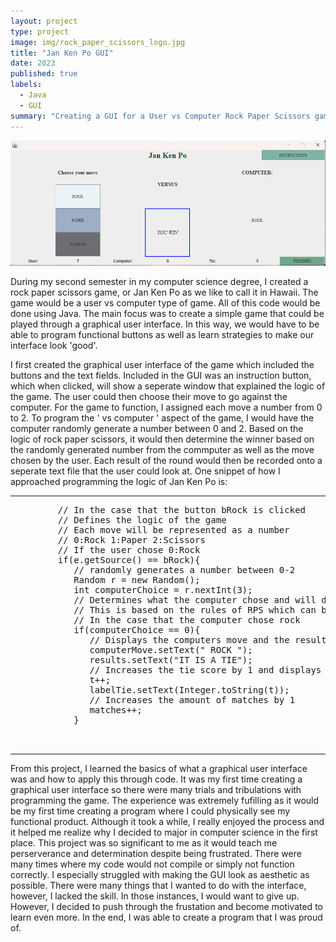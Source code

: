 ```yaml
---
layout: project
type: project
image: img/rock_paper_scissors_logo.jpg
title: "Jan Ken Po GUI"
date: 2023
published: true
labels:
  - Java
  - GUI
summary: "Creating a GUI for a User vs Computer Rock Paper Scissors game"
---
```

<img class="img-fluid" src="../img/Screenshot 2024-01-26 143813.png">


During my second semester in my computer science degree, I created a rock paper scissors game, or Jan Ken Po as we like to call it in Hawaii. The game would be a user vs computer type of game. All of this code would be done using Java. The main focus was to create a simple game that could be played through a graphical user interface. In this way, we would have to be able to program functional buttons as well as learn strategies to make our interface look 'good'.

I first created the graphical user interface of the game which included the buttons and the text fields. Included in the GUI was an instruction button, which when clicked, will show a seperate window that explained the logic of the game. The user could then choose their move to go against the computer. For the game to function, I assigned each move a number from 0 to 2. To program the ' vs computer ' aspect of the game, I would have the computer randomly generate a number between 0 and 2. Based on the logic of rock paper scissors, it would then determine the winner based on the randomly generated number from the commputer as well as the move chosen by the user. Each result of the round would then be recorded onto a seperate text file that the user could look at. One snippet of how I approached programming the logic of Jan Ken Po is:

<hr>

<pre>
         // In the case that the button bRock is clicked
         // Defines the logic of the game
         // Each move will be represented as a number 
         // 0:Rock 1:Paper 2:Scissors
         // If the user chose 0:Rock
         if(e.getSource() == bRock){
            // randomly generates a number between 0-2
            Random r = new Random();
            int computerChoice = r.nextInt(3);
            // Determines what the computer chose and will declare the winner of the match 
            // This is based on the rules of RPS which can be found on the internet
            // In the case that the computer chose rock
            if(computerChoice == 0){
               // Displays the computers move and the results of the match
               computerMove.setText(" ROCK ");
               results.setText("IT IS A TIE");
               // Increases the tie score by 1 and displays it in the according label
               t++;
               labelTie.setText(Integer.toString(t));
               // Increases the amount of matches by 1
               matches++;
            }


</pre>

<hr>

From this project, I learned the basics of what a graphical user interface was and how to apply this through code. It was my first time creating a graphical user interface so there were many trials and tribulations with programming the game. The experience was extremely fufilling as it would be my first time creating a program where I could physically see my functional product. Although it took a while, I really enjoyed the process and it helped me realize why I decided to major in computer science in the first place. This project was so significant to me as it would teach me perserverance and determination despite being frustrated. There were many times where my code would not compile or simply not function correctly. I especially struggled with making the GUI look as aesthetic as possible. There were many things that I wanted to do with the interface, however, I lacked the skill. In those instances, I would want to give up. However, I decided to push through the frustation and become motivated to learn even more. In the end, I was able to create a program that I was proud of.

